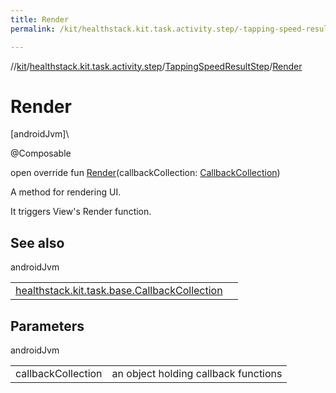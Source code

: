 ```yaml
---
title: Render
permalink: /kit/healthstack.kit.task.activity.step/-tapping-speed-result-step/-render.html

---
```

//[kit](../../../index.html)/[healthstack.kit.task.activity.step](../index.html)/[TappingSpeedResultStep](index.html)/[Render](-render.html)



# Render



[androidJvm]\




@Composable



open override fun [Render](-render.html)(callbackCollection: [CallbackCollection](../../healthstack.kit.task.base/-callback-collection/index.html))



A method for rendering UI.



It triggers View's Render function.



## See also


androidJvm

| | |
|---|---|
| [healthstack.kit.task.base.CallbackCollection](../../healthstack.kit.task.base/-callback-collection/index.html) |  |



## Parameters


androidJvm

| | |
|---|---|
| callbackCollection | an object holding callback functions |




